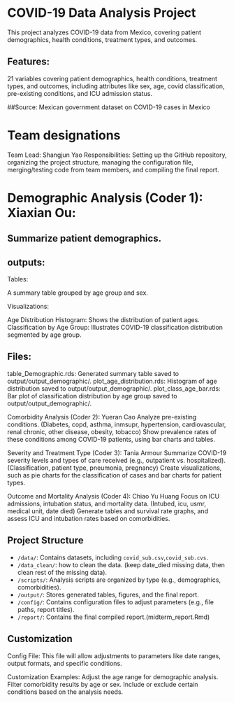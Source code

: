 # COVID-19 Data Analysis Project

This project analyzes COVID-19 data from Mexico, covering patient demographics, health conditions, treatment types, and outcomes.

## Features: 
21 variables covering patient demographics, health conditions, treatment types, and outcomes, including attributes like sex, age, covid classification, pre-existing conditions, and ICU admission status.

##Source: 
Mexican government dataset on COVID-19 cases in Mexico

# Team designations
Team Lead: Shangjun Yao
Responsibilities: Setting up the GitHub repository, organizing the project structure, managing the configuration file, merging/testing code from team members, and compiling the final report.

# Demographic Analysis (Coder 1): Xiaxian Ou:
## Summarize patient demographics.
## outputs: 
Tables:

A summary table grouped by age group and sex.

Visualizations:

Age Distribution Histogram: Shows the distribution of patient ages.
Classification by Age Group: Illustrates COVID-19 classification distribution segmented by age group.

## Files:
table_Demographic.rds: Generated summary table saved to output/output_demographic/.
plot_age_distribution.rds: Histogram of age distribution saved to output/output_demographic/.
plot_class_age_bar.rds: Bar plot of classification distribution by age group saved to output/output_demographic/.

Comorbidity Analysis (Coder 2): Yueran Cao
Analyze pre-existing conditions.
(Diabetes, copd, asthma, inmsupr, hypertension, cardiovascular, renal chronic, other disease, obesity, tobacco)
Show prevalence rates of these conditions among COVID-19 patients, using bar charts and tables.

Severity and Treatment Type (Coder 3): Tania Armour
Summarize COVID-19 severity levels and types of care received (e.g., outpatient vs. hospitalized).
(Classification, patient type, pneumonia, pregnancy)
Create visualizations, such as pie charts for the classification of cases and bar charts for patient types.

Outcome and Mortality Analysis (Coder 4): Chiao Yu Huang
Focus on ICU admissions, intubation status, and mortality data.
(Intubed, icu, usmr, medical unit, date died)
Generate tables and survival rate graphs, and assess ICU and intubation rates based on comorbidities.



## Project Structure

- `/data/`: Contains datasets, including `covid_sub.csv`,`covid_sub.cvs`.
- `/data_clean/`: how to clean the data. (keep date_died missing data, then clean rest of the missing data).
- `/scripts/`: Analysis scripts are organized by type (e.g., demographics, comorbidities).
- `/output/`: Stores generated tables, figures, and the final report.
- `/config/`: Contains configuration files to adjust parameters (e.g., file paths, report titles).
- `/report/`: Contains the final compiled report.(midterm_report.Rmd)


## Customization
Config File: This file will allow adjustments to parameters like date ranges, output formats, and specific conditions.

Customization Examples:
Adjust the age range for demographic analysis.
Filter comorbidity results by age or sex.
Include or exclude certain conditions based on the analysis needs.


